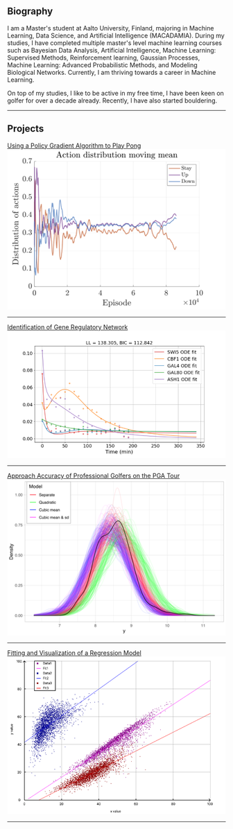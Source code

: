 ## Biography

I am a Master's student at Aalto University, Finland, majoring in Machine Learning, Data Science, and Artificial Intelligence (MACADAMIA). During my studies, I have completed multiple master's level machine learning courses such as Bayesian Data Analysis, Artificial Intelligence, Machine Learning: Supervised Methods, Reinforcement learning, Gaussian Processes, Machine Learning: Advanced Probabilistic Methods, and Modeling Biological Networks. Currently, I am thriving towards a career in Machine Learning.

On top of my studies, I like to be active in my free time, I have been keen on golfer for over a decade already. Recently, I have also started bouldering. 

---

## Projects

[Using a Policy Gradient Algorithm to Play Pong](/projects/reinforcement)
<img src="images/action_distr.png?raw=true"/>

---
[Identification of Gene Regulatory Network](/projects/mbn)
<img src="images/all.png?raw=true"/>

---
[Approach Accuracy of Professional Golfers on the PGA Tour](projects/bayes)
<img src="images/dens8.png?raw=true"/>

---

[Fitting and Visualization of a Regression Model](projects/regression)
<img src="images/exampleFig.png?raw=true"/>

---
